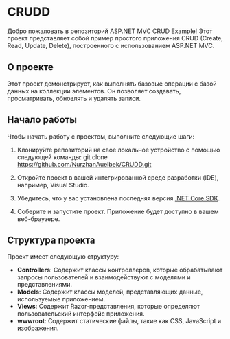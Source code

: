 # CRUDD

Добро пожаловать в репозиторий ASP.NET MVC CRUD Example! Этот проект представляет собой пример простого приложения CRUD (Create, Read, Update, Delete), построенного с использованием ASP.NET MVC.

## О проекте

Этот проект демонстрирует, как выполнять базовые операции с базой данных на коллекции элементов. Он позволяет создавать, просматривать, обновлять и удалять записи.

## Начало работы

Чтобы начать работу с проектом, выполните следующие шаги:

1. Клонируйте репозиторий на свое локальное устройство с помощью следующей команды: git clone https://github.com/NurzhanAuelbek/CRUDD.git

2. Откройте проект в вашей интегрированной среде разработки (IDE), например, Visual Studio.

3. Убедитесь, что у вас установлена последняя версия [.NET Core SDK](https://dotnet.microsoft.com/download).

4. Соберите и запустите проект. Приложение будет доступно в вашем веб-браузере.

## Структура проекта

Проект имеет следующую структуру:

- **Controllers**: Содержит классы контроллеров, которые обрабатывают запросы пользователей и взаимодействуют с моделями и представлениями.
- **Models**: Содержит классы моделей, представляющих данные, используемые приложением.
- **Views**: Содержит Razor-представления, которые определяют пользовательский интерфейс приложения.
- **wwwroot**: Содержит статические файлы, такие как CSS, JavaScript и изображения.
